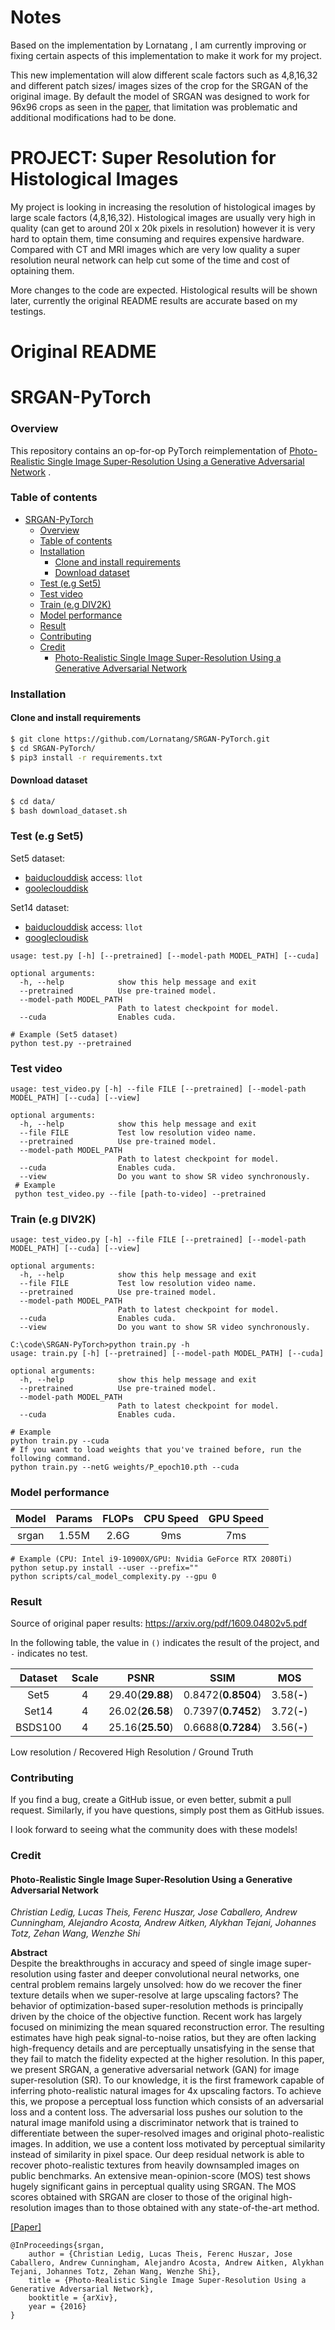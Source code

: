 # Notes
Based on the implementation by Lornatang , I am currently improving or fixing certain aspects of this implementation to make it work for my project.

This new implementation will alow different scale factors such as 4,8,16,32 and different patch sizes/ images sizes of the crop for the SRGAN of the original image. By default the model of SRGAN was designed to work for 96x96 crops as seen in the [paper](https://arxiv.org/abs/1609.04802), that limitation was problematic and additional modifications had to be done.

# PROJECT: Super Resolution for Histological Images
My project is looking in increasing the resolution of histological images by large scale factors (4,8,16,32). Histological images are usually very high in quality (can get to around 20l x 20k pixels in resolution) however it is very hard to optain them, time consuming and requires expensive hardware. Compared with CT and MRI images which are very low quality a super resolution neural network can help cut some of the time and cost of optaining them.

More changes to the code are expected. Histological results will be shown later, currently the original README results are accurate based on my testings. 


# Original README
# SRGAN-PyTorch

### Overview

This repository contains an op-for-op PyTorch reimplementation
of [Photo-Realistic Single Image Super-Resolution Using a Generative Adversarial Network](https://arxiv.org/abs/1609.04802)
.

### Table of contents

- [SRGAN-PyTorch](#srgan-pytorch)
    - [Overview](#overview)
    - [Table of contents](#table-of-contents)
    - [Installation](#installation)
      - [Clone and install requirements](#clone-and-install-requirements)
      - [Download dataset](#download-dataset)
    - [Test (e.g Set5)](#test-eg-set5)
    - [Test video](#test-video)
    - [Train (e.g DIV2K)](#train-eg-div2k)
    - [Model performance](#model-performance)
    - [Result](#result)
    - [Contributing](#contributing)
    - [Credit](#credit)
      - [Photo-Realistic Single Image Super-Resolution Using a Generative Adversarial Network](#photo-realistic-single-image-super-resolution-using-a-generative-adversarial-network)

### Installation

#### Clone and install requirements

```bash
$ git clone https://github.com/Lornatang/SRGAN-PyTorch.git
$ cd SRGAN-PyTorch/
$ pip3 install -r requirements.txt
```

#### Download dataset

```bash
$ cd data/
$ bash download_dataset.sh
```

### Test (e.g Set5)

Set5 dataset:

- [baiduclouddisk](https://pan.baidu.com/s/1p2h2XTWMD3FLuvKzwpB3Bg) access: `llot`
- [gooleclouddisk](https://drive.google.com/file/d/13cG8rBaqY3H2xkFSLOgMvUGhwcBJyKoT/view?usp=sharing)

Set14 dataset:

- [baiduclouddisk](https://pan.baidu.com/s/10HqYjvlHSVso_-PkXYA85w) access: `llot`
- [googlecloudisk](https://drive.google.com/file/d/1nwmlu4xeLpSLoP89gFcj-557ymWwKZV2/view?usp=sharing)

```text
usage: test.py [-h] [--pretrained] [--model-path MODEL_PATH] [--cuda]

optional arguments:
  -h, --help            show this help message and exit
  --pretrained          Use pre-trained model.
  --model-path MODEL_PATH
                        Path to latest checkpoint for model.
  --cuda                Enables cuda.
  
# Example (Set5 dataset)
python test.py --pretrained
```

### Test video

```text
usage: test_video.py [-h] --file FILE [--pretrained] [--model-path MODEL_PATH] [--cuda] [--view]

optional arguments:
  -h, --help            show this help message and exit
  --file FILE           Test low resolution video name.
  --pretrained          Use pre-trained model.
  --model-path MODEL_PATH
                        Path to latest checkpoint for model.
  --cuda                Enables cuda.
  --view                Do you want to show SR video synchronously.
 # Example
 python test_video.py --file [path-to-video] --pretrained
```

### Train (e.g DIV2K)

```text
usage: test_video.py [-h] --file FILE [--pretrained] [--model-path MODEL_PATH] [--cuda] [--view]

optional arguments:
  -h, --help            show this help message and exit
  --file FILE           Test low resolution video name.
  --pretrained          Use pre-trained model.
  --model-path MODEL_PATH
                        Path to latest checkpoint for model.
  --cuda                Enables cuda.
  --view                Do you want to show SR video synchronously.

C:\code\SRGAN-PyTorch>python train.py -h
usage: train.py [-h] [--pretrained] [--model-path MODEL_PATH] [--cuda]

optional arguments:
  -h, --help            show this help message and exit
  --pretrained          Use pre-trained model.
  --model-path MODEL_PATH
                        Path to latest checkpoint for model.
  --cuda                Enables cuda.

# Example
python train.py --cuda
# If you want to load weights that you've trained before, run the following command.
python train.py --netG weights/P_epoch10.pth --cuda
```

### Model performance

| Model | Params | FLOPs | CPU Speed | GPU Speed |
| :---: | :----: | :---: | :-------: | :-------: |
| srgan | 1.55M  | 2.6G  |    9ms    |    7ms    |

```text
# Example (CPU: Intel i9-10900X/GPU: Nvidia GeForce RTX 2080Ti)
python setup.py install --user --prefix=""
python scripts/cal_model_complexity.py --gpu 0
```

### Result

Source of original paper results: https://arxiv.org/pdf/1609.04802v5.pdf

In the following table, the value in `()` indicates the result of the project, and `-` indicates no test.

| Dataset | Scale |       PSNR       |        SSIM        |     MOS     |
| :-----: | :---: | :--------------: | :----------------: | :---------: |
|  Set5   |   4   | 29.40(**29.88**) | 0.8472(**0.8504**) | 3.58(**-**) |
|  Set14  |   4   | 26.02(**26.58**) | 0.7397(**0.7452**) | 3.72(**-**) |
| BSDS100 |   4   | 25.16(**25.50**) | 0.6688(**0.7284**) | 3.56(**-**) |

Low resolution / Recovered High Resolution / Ground Truth
<span align="center"><img src="assets/result.png" alt=""></span>

### Contributing

If you find a bug, create a GitHub issue, or even better, submit a pull request.
Similarly, if you have questions, simply post them as GitHub issues.

I look forward to seeing what the community does with these models!

### Credit

#### Photo-Realistic Single Image Super-Resolution Using a Generative Adversarial Network

_Christian Ledig, Lucas Theis, Ferenc Huszar, Jose Caballero, Andrew Cunningham,
Alejandro Acosta, Andrew Aitken, Alykhan Tejani, Johannes Totz, Zehan Wang,
Wenzhe Shi_ <br>

**Abstract** <br>
Despite the breakthroughs in accuracy and speed of single image super-resolution
using faster and deeper convolutional neural networks, one central problem
remains largely unsolved: how do we recover the finer texture details when we
super-resolve at large upscaling factors? The behavior of optimization-based
super-resolution methods is principally driven by the choice of the objective
function. Recent work has largely focused on minimizing the mean squared
reconstruction error. The resulting estimates have high peak signal-to-noise
ratios, but they are often lacking high-frequency details and are perceptually
unsatisfying in the sense that they fail to match the fidelity expected at the
higher resolution. In this paper, we present SRGAN, a generative adversarial
network (GAN) for image super-resolution (SR). To our knowledge, it is the first
framework capable of inferring photo-realistic natural images for 4x upscaling
factors. To achieve this, we propose a perceptual loss function which consists
of an adversarial loss and a content loss. The adversarial loss pushes our
solution to the natural image manifold using a discriminator network that is
trained to differentiate between the super-resolved images and original
photo-realistic images. In addition, we use a content loss motivated by
perceptual similarity instead of similarity in pixel space. Our deep residual
network is able to recover photo-realistic textures from heavily downsampled
images on public benchmarks. An extensive mean-opinion-score (MOS) test shows
hugely significant gains in perceptual quality using SRGAN. The MOS scores
obtained with SRGAN are closer to those of the original high-resolution images
than to those obtained with any state-of-the-art method.

[[Paper]](https://arxiv.org/pdf/1609.04802)

```
@InProceedings{srgan,
    author = {Christian Ledig, Lucas Theis, Ferenc Huszar, Jose Caballero, Andrew Cunningham, Alejandro Acosta, Andrew Aitken, Alykhan Tejani, Johannes Totz, Zehan Wang, Wenzhe Shi},
    title = {Photo-Realistic Single Image Super-Resolution Using a Generative Adversarial Network},
    booktitle = {arXiv},
    year = {2016}
}
```
